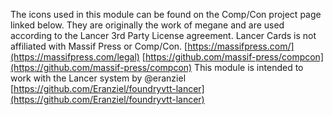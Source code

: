 The icons used in this module can be found on the Comp/Con project page linked below. They are originally the work of megane and are used according to the Lancer 3rd Party License agreement.  Lancer Cards is not affiliated with Massif Press or Comp/Con. 
[https://massifpress.com/](https://massifpress.com/legal)
[https://github.com/massif-press/compcon](https://github.com/massif-press/compcon)
This module is intended to work with the Lancer system by @eranziel
[https://github.com/Eranziel/foundryvtt-lancer](https://github.com/Eranziel/foundryvtt-lancer)
